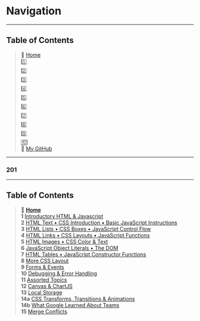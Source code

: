 # Navigation

_____

## Table of Contents

> 🏡 [Home](https://mistidinzy.github.io/ReadingNotes/) <br>
> 1️⃣ []() <br>
> 2️⃣ []() <br>
> 3️⃣ []() <br>
> 4️⃣ []() <br>
> 5️⃣ []() <br>
> 6️⃣ []() <br>
> 7️⃣ []() <br>
> 8️⃣ []() <br>
> 9️⃣ []() <br>
> 🔟 []() <br>
> 🐙 [My GitHub](https://github.com/mistidinzy) <br>

_____

### 201

_____

## Table of Contents

> 🏡 [**Home**](https://mistidinzy.github.io/ReadingNotes/)<br>
> **1** [Introductory HTML & Javascript](/class-01.md)<br>
> **2** [HTML Text • CSS Introduction • Basic JavaScript Instructions](/class-02.md)<br>
> **3** [HTML Lists • CSS Boxes • JavaScript Control Flow](/class-03.md)<br>
> **4** [HTML Links • CSS Layouts • JavaScript Functions](/class-04.md)<br>
> **5** [HTML Images • CSS Color & Text](/class-05.md)<br>
> **6** [JavaScript Object Literals • The DOM](/class-06.md)<br>
> **7** [HTML Tables • JavaScript Constructor Functions](/class-07.md)<br>
> **8** [More CSS Layout](/class-08.md)<br>
> **9** [Forms & Events](/class-09.md)<br>
> **10** [Debugging & Error Handling](/class-10.md)<br>
> **11** [Assorted Topics](/class-11.md)<br>
> **12** [Canvas & ChartJS](/class-12.md)<br>
> **13** [Local Storage](/class-13.md)<br>
> **14a** [CSS Transforms, Transitions & Animations](/class-14a.md)<br>
> **14b** [What Google Learned About Teams](/class-14b.md)<br>
> **15** [Merge Conflicts](/class-15.md)<br>